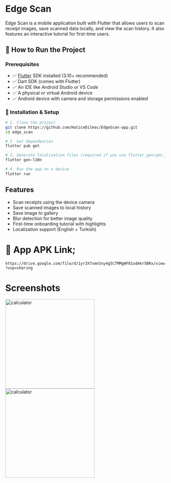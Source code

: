 # Edge Scan

Edge Scan is a mobile application built with Flutter that allows users to scan receipt images, save scanned data locally, and view the scan history. It also features an interactive tutorial for first-time users.

## 🚀 How to Run the Project

### Prerequisites

- ✅ [Flutter](https://flutter.dev/docs/get-started/install) SDK installed (3.10+ recommended)
- ✅ Dart SDK (comes with Flutter)
- ✅ An IDE like Android Studio or VS Code
- ✅ A physical or virtual Android device
- ✅ Android device with camera and storage permissions enabled

### 🔧 Installation & Setup

```bash
# 1. Clone the project
git clone https://github.com/HaticeDilmac/EdgeScan-app.git
cd edge_scan

# 2. Get dependencies
flutter pub get

# 3. Generate localization files (required if you use flutter_gen/gen_l10n)
flutter gen-l10n

# 4. Run the app on a device
flutter run
```

## Features

- Scan receipts using the device camera
- Save scanned images to local history
- Save image to gallery
- Blur detection for better image quality
- First-time onboarding tutorial with highlights
- Localization support (English + Turkish)

# 📱 App APK Link;

```https://drive.google.com/file/d/1yr3X7smnSny4g5C7MMgWF81xdmkr5BRx/view?usp=sharing```

# Screenshots
<img width="280" alt="calculator" src="https://github.com/user-attachments/assets/d7c3021f-5ce3-4b51-ac85-e28239e9222a">    
<img width="280" alt="calculator" src="https://github.com/user-attachments/assets/a359c56f-9ee4-4268-a2a4-c8d3cfdc31b1">    
